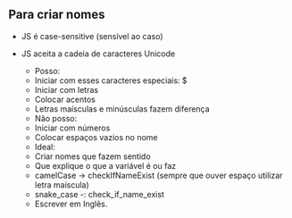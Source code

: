 ## Para criar nomes

* JS é case-sensitive (sensível ao caso)
* JS aceita a cadeia de caracteres Unicode

    - Posso:
    * Iniciar com esses caracteres especiais: $
    * Iniciar com letras
    * Colocar acentos
    * Letras maísculas e minúsculas fazem diferença

    - Não posso:
    * Iniciar com números
    * Colocar espaços vazios no nome

    - Ideal:
    * Criar nomes que fazem sentido
    * Que explique o que a variável é ou faz
    * camelCase  -> checkIfNameExist (sempre que ouver espaço utilizar letra maíscula)
    * snake_case -: check_if_name_exist
    * Escrever em Inglês.
    